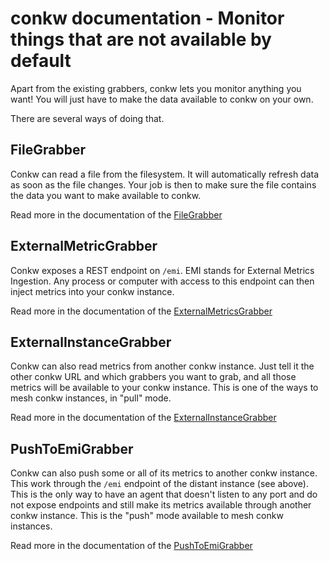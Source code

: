 # conkw documentation - Monitor things that are not available by default

Apart from the existing grabbers, conkw lets you monitor anything you want! You will just have to make the data available to conkw on your own.

There are several ways of doing that.

## FileGrabber

Conkw can read a file from the filesystem. It will automatically refresh data as soon as the file changes. Your job is then to make sure the file contains the data you want to make available to conkw. 

Read more in the documentation of the [FileGrabber](GRABBER_FILE.md)

## ExternalMetricGrabber

Conkw exposes a REST endpoint on `/emi`. EMI stands for External Metrics Ingestion. Any process or computer with access to this endpoint can then inject metrics into your conkw instance. 

Read more in the documentation of the [ExternalMetricsGrabber](GRABBER_EMI.md)

## ExternalInstanceGrabber

Conkw can also read metrics from another conkw instance. Just tell it the other conkw URL and which grabbers you want to grab, and all those metrics will be available to your conkw instance. This is one of the ways to mesh conkw instances, in "pull" mode.

Read more in the documentation of the [ExternalInstanceGrabber](GRABBER_EIG.md)

## PushToEmiGrabber

Conkw can also push some or all of its metrics to another conkw instance. This work through the `/emi` endpoint of the distant instance (see above). This is the only way to have an agent that doesn't listen to any port and do not expose endpoints and still make its metrics available through another conkw instance. This is the "push" mode available to mesh conkw instances. 

Read more in the documentation of the [PushToEmiGrabber](GRABBER_PUSH.md)
